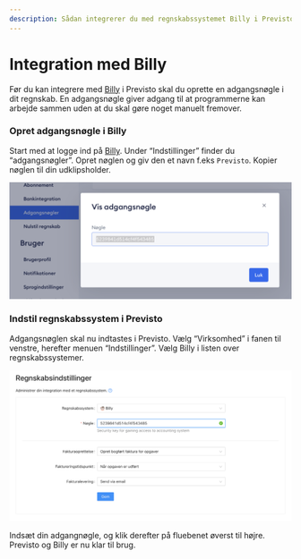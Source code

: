 ```yaml
---
description: Sådan integrerer du med regnskabssystemet Billy i Previsto
---
```


# Integration med Billy

Før du kan integrere med [Billy](https://previsto.com/da/partner/billy/) i Previsto skal du oprette en adgangsnøgle i dit regnskab. En adgangsnøgle giver adgang til at programmerne kan arbejde sammen uden at du skal gøre noget manuelt fremover.

### Opret adgangsnøgle i Billy <a id="opret-adgangsn&#xF8;gle-i-billy"></a>

Start med at logge ind på [Billy](https://previsto.com/da/partner/billy/). Under “Indstillinger” finder du “adgangsnøgler”. Opret nøglen og giv den et navn f.eks `Previsto`. Kopier nøglen til din udklipsholder.

![](../.gitbook/assets/skaermbillede-2021-10-06-kl.-08.12.39.png)

### Indstil regnskabssystem i Previsto <a id="indstil-regnskabssystem-i-previsto"></a>

Adgangsnøglen skal nu indtastes i Previsto. Vælg “Virksomhed” i fanen til venstre, herefter menuen “Indstillinger”. Vælg Billy i listen over regnskabssystemer.

![](../.gitbook/assets/skaermbillede-2021-10-06-kl.-08.10.08.png)

Indsæt din adgangnøgle, og klik derefter på fluebenet øverst til højre. Previsto og Billy er nu klar til brug.

